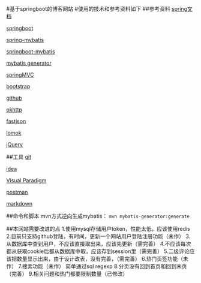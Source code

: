 #基于springboot的博客网站
#使用的技术和参考资料如下
##参考资料
[spring文档](https://spring.io/guides)

[springboot](https://docs.spring.io/spring-boot/docs/2.0.0.RC1/reference/htmlsingle/#boot-features-embedded-database-support)

[spring-mybatis](http://www.mybatis.org/spring/zh/index.html)

[springboot-mybatis](http://www.mybatis.org/spring-boot-starter/mybatis-spring-boot-autoconfigure/)

[mybatis generator](http://www.mybatis.org/generator/)

[springMVC](https://spring.io/guides/gs/serving-web-content/)

[bootstrap](https://v3.bootcss.com/getting-started/)

[github](https://developer.github.com/apps/building-oauth-apps/)

[okhttp](https://square.github.io/okhttp/interceptors/)

[fastjson](https://www.w3cschool.cn/fastjson/fastjson-quickstart.html)

[lomok](https://www.projectlombok.org/)

[jQuery](https://api.jquery.com/)


##工具
[git](https://www.liaoxuefeng.com/wiki/896043488029600)

[idea](https://www.cnblogs.com/anyehome/p/8982348.html)

[Visual Paradigm](https://www.visual-paradigm.com/cn/download/community.jsp)

[postman](https://www.getpostman.com/)

[markdown](https://pandao.github.io/editor.md/)

##命令和脚本
mvn方式逆向生成mybatis：
```mvn mybatis-generator:generate```



##本网站需要改进的点
1.使用mysql存储用户token，性能太低，应该使用redis
2.目前只支持github登陆，有时间，更新一个网站用户登陆注册功能（未作）
3.从数据库中查到用户，不应该直接取出来，应该先更新（需完善）
4.不应该每次都从获取cookie后都从数据库中取，应该存到session里（需完善）
5.二级评论应该把数量显示出来，由于设计改表，没有完善，（需完善）
6.热门页签功能（未作）
7.搜索功能（未作） 简单通过sql regexp
8.分页没有回到首页和回到末页（完善）
9.相关问题和热门都要限制数量（已修改）
